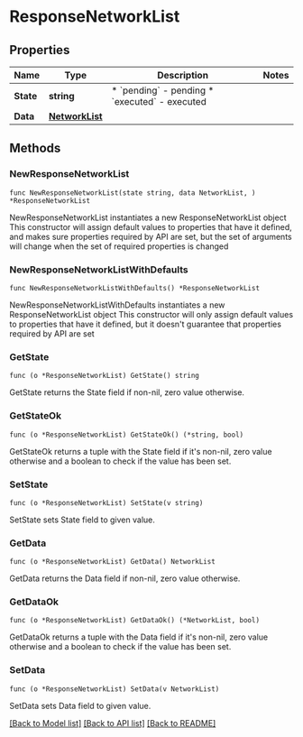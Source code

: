 # ResponseNetworkList

## Properties

Name | Type | Description | Notes
------------ | ------------- | ------------- | -------------
**State** | **string** | * &#x60;pending&#x60; - pending * &#x60;executed&#x60; - executed | 
**Data** | [**NetworkList**](NetworkList.md) |  | 

## Methods

### NewResponseNetworkList

`func NewResponseNetworkList(state string, data NetworkList, ) *ResponseNetworkList`

NewResponseNetworkList instantiates a new ResponseNetworkList object
This constructor will assign default values to properties that have it defined,
and makes sure properties required by API are set, but the set of arguments
will change when the set of required properties is changed

### NewResponseNetworkListWithDefaults

`func NewResponseNetworkListWithDefaults() *ResponseNetworkList`

NewResponseNetworkListWithDefaults instantiates a new ResponseNetworkList object
This constructor will only assign default values to properties that have it defined,
but it doesn't guarantee that properties required by API are set

### GetState

`func (o *ResponseNetworkList) GetState() string`

GetState returns the State field if non-nil, zero value otherwise.

### GetStateOk

`func (o *ResponseNetworkList) GetStateOk() (*string, bool)`

GetStateOk returns a tuple with the State field if it's non-nil, zero value otherwise
and a boolean to check if the value has been set.

### SetState

`func (o *ResponseNetworkList) SetState(v string)`

SetState sets State field to given value.


### GetData

`func (o *ResponseNetworkList) GetData() NetworkList`

GetData returns the Data field if non-nil, zero value otherwise.

### GetDataOk

`func (o *ResponseNetworkList) GetDataOk() (*NetworkList, bool)`

GetDataOk returns a tuple with the Data field if it's non-nil, zero value otherwise
and a boolean to check if the value has been set.

### SetData

`func (o *ResponseNetworkList) SetData(v NetworkList)`

SetData sets Data field to given value.



[[Back to Model list]](../README.md#documentation-for-models) [[Back to API list]](../README.md#documentation-for-api-endpoints) [[Back to README]](../README.md)


